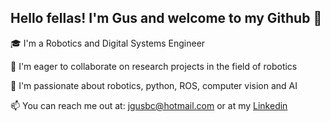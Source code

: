 ## Hello fellas! I'm Gus and welcome to my Github 👋

🎓 I'm a Robotics and Digital Systems Engineer

🔭 I'm eager to collaborate on research projects in the field of robotics

🌱 I'm passionate about robotics, python, ROS, computer vision and AI

📫 You can reach me out at: jgusbc@hotmail.com or at my [Linkedin](https://www.linkedin.com/in/jgusbc/)
<!--
**Jgusbc/Jgusbc** is a ✨ _special_ ✨ repository because its `README.md` (this file) appears on your GitHub profile.

Here are some ideas to get you started:

- 🔭 I’m currently working on ...
- 🌱 I’m currently learning ...
- 👯 I’m looking to collaborate on ...
- 🤔 I’m looking for help with ...
- 💬 Ask me about ...
- 📫 How to reach me: ...
- 😄 Pronouns: ...
- ⚡ Fun fact: ...
-->
